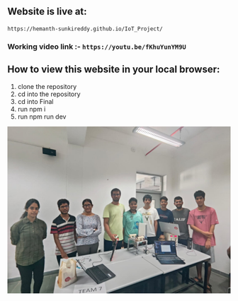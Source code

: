 ## Website is live at:
```
https://hemanth-sunkireddy.github.io/IoT_Project/
```

### Working video link :- `https://youtu.be/fKhuYunYM9U`

## How to view this website in your local browser:
1. clone the repository
2. cd into the repository
3. cd into Final
4. run npm i
5. run npm run dev

![a](./GrpPhoto.jpeg)
